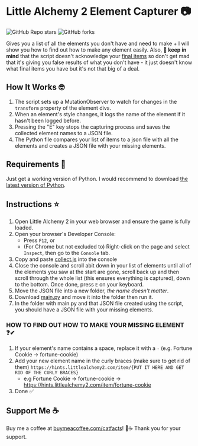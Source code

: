 # Little Alchemy 2 Element Capturer 📷 
![GitHub Repo stars](https://img.shields.io/github/stars/Didward/Little-Alchemy-2) ![GitHub forks](https://img.shields.io/github/forks/Didward/Little-Alchemy-2)



Gives you a list of all the elements you don't have and need to make + I will show you how to find out how to make any element easily. Also, **🔴 keep in mind** that the script doesn't acknowledge your [final items](https://help.littlealchemy2.com/general/item-types#:~:text=They%20can%20be%20unlocked%20by,find%20them%20in%20the%20encyclopedia.) so don't get mad that it's giving you false results of what you don't have - it just doesn't know what final items you have but it's not that big of a deal.

## How It Works 🤓

1. The script sets up a MutationObserver to watch for changes in the `transform` property of the element divs.
2. When an element's style changes, it logs the name of the element if it hasn't been logged before.
3. Pressing the "E" key stops the capturing process and saves the collected element names to a JSON file.
4. The Python file compares your list of items to a json file with all the elements and creates a JSON file with your missing elements.
   
## Requirements 🐍
Just get a working version of Python. I would recommend to download [the latest version of Python](https://www.python.org/downloads/).

## Instructions ⭐

1. Open Little Alchemy 2 in your web browser and ensure the game is fully loaded.
2. Open your browser's Developer Console:
   - Press `F12`, or
   - (For Chrome but not excluded to) Right-click on the page and select `Inspect`, then go to the `Console` tab.
3. Copy and paste [collect.js](https://github.com/Didward/Little-Alchemy-2/collect.js) into the console
4. Close the console and scroll abit down in your list of elements until all of the elements you saw at the start are gone, scroll back up and then scroll through the whole list (this ensures everything is captured), down to the bottom. Once done, press `E` on your keyboard.
5. Move the JSON file into a new folder, *the name doesn't matter*.
6. Download [main.py](https://github.com/Didward/Little-Alchemy-2/main.py) and move it into the folder then run it.
7. In the folder with main.py and that JSON file created using the script, you should have a JSON file with your missing elements.

### HOW TO FIND OUT HOW TO MAKE YOUR MISSING ELEMENT ❓✔
1. If your element's name contains a space, replace it with a `-` (e.g. Fortune Cookie -> fortune-cookie)
2. Add your new element name in the curly braces (make sure to get rid of them) `https://hints.littlealchemy2.com/item/{PUT IT HERE AND GET RID OF THE CURLY BRACES}`
   - e.g Fortune Cookie -> fortune-cookie -> https://hints.littlealchemy2.com/item/fortune-cookie
4. Done ✅
   
## Support Me ☕
Buy me a coffee at [buymeacoffee.com/catfacts](https://buymeacoffee.com/catfacts)! 💝☕ Thank you for your support.
